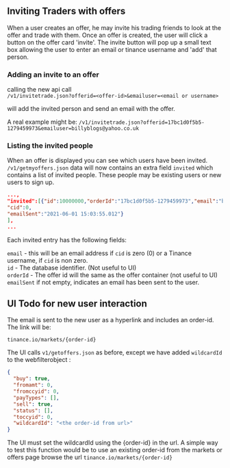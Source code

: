 ## Inviting Traders with offers

When a user creates an offer, he may invite his trading friends to look at the offer and trade with them.
Once an offer is created, the user will click a button on the offer card 'invite'. The invite button will pop up a small text box allowing the user to enter an email or tinance username and 'add' that person.

### Adding an invite to an offer

calling the new api call<br/>
`/v1/invitetrade.json?offerid=<offer-id>&emailuser=<email or username>`

will add the invited person and send an email with the offer.

A real example might be:
`/v1/invitetrade.json?offerid=17bc1d0f5b5-1279459973&emailuser=billyblogs@yahoo.co.uk`

### Listing the invited people

When an offer is displayed you can see which users have been invited.
`/v1/getmyoffers.json` data will now contains an extra field `invited` which contains a list of invited people. These people may be existing users or new users to sign up.

```json
...,
"invited":[{"id":10000000,"orderId":"17bc1d0f5b5-1279459973","email":"billyblogs@yahoo.co.uk",
"cid":0,
"emailSent":"2021-06-01 15:03:55.012"}
],
...

```

Each invited entry has the following fields:

`email` - this will be an email address if `cid` is zero (0) or a Tinance username, if `cid` is non zero.<br/>
`id` - The database identifier. (Not useful to UI)<br/>
`orderId` - The offer id will the same as the offer container (not useful to UI)<br/>
`emailSent` if not empty, indicates an email has been sent to the user.

## UI Todo for new user interaction

The email is sent to the new user as a hyperlink and includes an order-id. The link will be:

`tinance.io/markets/{order-id}`

The UI calls `v1/getoffers.json` as before, except we have added `wildcardId` to the webfilterobject :

```json
{
  "buy": true,
  "fromamt": 0,
  "fromccyid": 0,
  "payTypes": [],
  "sell": true,
  "status": [],
  "toccyid": 0,
  "wildcardId": "<the order-id from url>"
}
```

The UI must set the wildcardId using the {order-id} in the url.
A simple way to test this function would be to use an existing order-id from the markets or offers page browse the url `tinance.io/markets/{order-id}`
